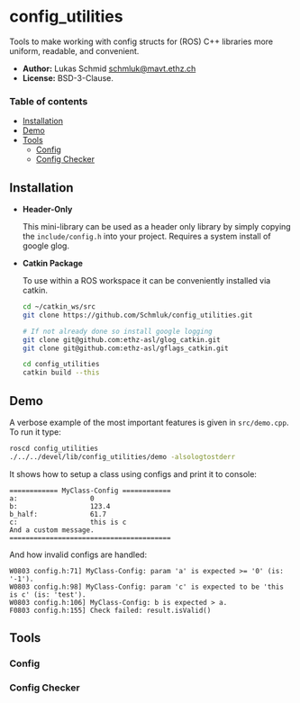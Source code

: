 # config_utilities
Tools to make working with config structs for (ROS) C++ libraries more uniform, readable, and convenient.

* **Author:** Lukas Schmid <schmluk@mavt.ethz.ch>
* **License:** BSD-3-Clause.

### Table of contents
* [Installation](#Installation)
* [Demo](#Demo)
* [Tools](#Tools)
  * [Config](#Config)
  * [Config Checker](#Config-Checker)

## Installation
* **Header-Only**

  This mini-library can be used as a header only library by simply copying the `include/config.h` into your project.
  Requires a system install of google glog.

* **Catkin Package**

  To use within a ROS workspace it can be conveniently installed via catkin. 
  ```sh
  cd ~/catkin_ws/src
  git clone https://github.com/Schmluk/config_utilities.git
  
  # If not already done so install google logging
  git clone git@github.com:ethz-asl/glog_catkin.git
  git clone git@github.com:ethz-asl/gflags_catkin.git
  
  cd config_utilities
  catkin build --this
  ```
## Demo
A verbose example of the most important features is given in `src/demo.cpp`. 
To run it type:
```sh
roscd config_utilities
./../../devel/lib/config_utilities/demo -alsologtostderr
```
It shows how to setup a class using configs and print it to console:
```
============ MyClass-Config ============
a:                  0
b:                  123.4
b_half:             61.7
c:                  this is c
And a custom message.
========================================
``` 
And how invalid configs are handled:
```
W0803 config.h:71] MyClass-Config: param 'a' is expected >= '0' (is: '-1').
W0803 config.h:98] MyClass-Config: param 'c' is expected to be 'this is c' (is: 'test').
W0803 config.h:106] MyClass-Config: b is expected > a.
F0803 config.h:155] Check failed: result.isValid() 

```


## Tools
### Config

### Config Checker
